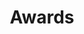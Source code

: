 ---
layout: cv
permalink: /cv/
title: Awards
nav: true
nav_order: 4
cv_pdf: 
description: 
toc:
  sidebar: 
---